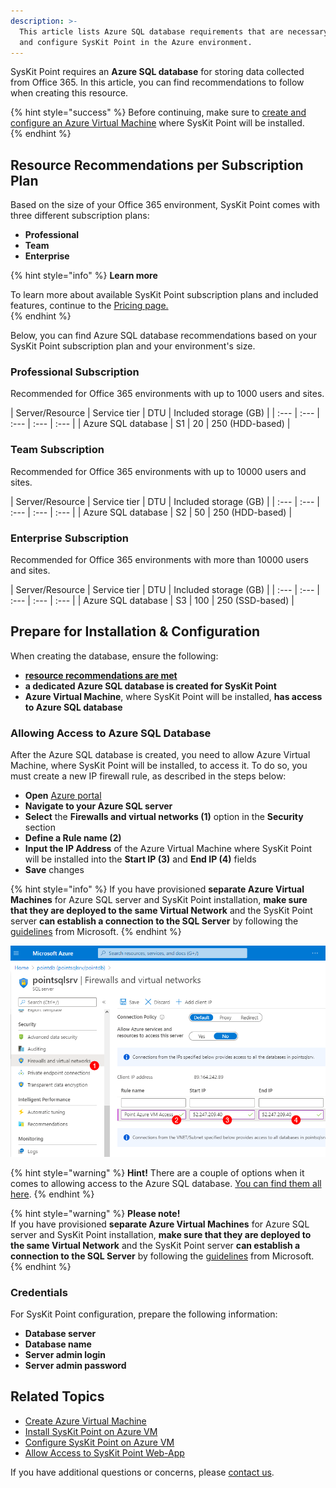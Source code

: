 ```yaml
---
description: >-
  This article lists Azure SQL database requirements that are necessary to install
  and configure SysKit Point in the Azure environment.
---
```


SysKit Point requires an **Azure SQL database** for storing data collected from Office 365. In this article, you can find recommendations to follow when creating this resource.

{% hint style="success" %}
Before continuing, make sure to [create and configure an Azure Virtual Machine](create-azure-vm.md) where SysKit Point will be installed.  
{% endhint %}

## Resource Recommendations per Subscription Plan

Based on the size of your Office 365 environment, SysKit Point comes with three different subscription plans:
* **Professional**
* **Team**
* **Enterprise**

{% hint style="info" %}
**Learn more**

To learn more about available SysKit Point subscription plans and included features, continue to the [Pricing page.](https://www.syskit.com/products/point/pricing/)  
{% endhint %}

Below, you can find Azure SQL database recommendations based on your SysKit Point subscription plan and your environment's size.

### Professional Subscription

Recommended for Office 365 environments with up to 1000 users and sites.

| Server/Resource | Service tier | DTU | Included storage (GB) |
| :--- | :--- | :--- | :--- | :--- | 
| Azure SQL database | S1 | 20 | 250 (HDD-based) | 

### Team Subscription

Recommended for Office 365 environments with up to 10000 users and sites.

| Server/Resource | Service tier | DTU | Included storage (GB) |
| :--- | :--- | :--- | :--- | :--- | 
| Azure SQL database | S2 | 50 | 250 (HDD-based) | 

### Enterprise Subscription

Recommended for Office 365 environments with more than 10000 users and sites.

| Server/Resource | Service tier | DTU | Included storage (GB) |
| :--- | :--- | :--- | :--- | :--- | 
| Azure SQL database | S3 | 100 | 250 (SSD-based) | 

## Prepare for Installation & Configuration

When creating the database, ensure the following:
* **[resource recommendations are met](#resource-recommendations-per-subscription-plan)**
* **a dedicated Azure SQL database is created for SysKit Point**
* **Azure Virtual Machine**, where SysKit Point will be installed, **has access to Azure SQL database**

### Allowing Access to Azure SQL Database

After the Azure SQL database is created, you need to allow Azure Virtual Machine, where SysKit Point will be installed, to access it.
To do so, you must create a new IP firewall rule, as described in the steps below:

* **Open** [Azure portal](https://portal.azure.com)
* **Navigate to your Azure SQL server**
* **Select** the **Firewalls and virtual networks (1)** option in the **Security** section
* **Define a Rule name (2)**
* **Input the IP Address** of the Azure Virtual Machine where SysKit Point will be installed into the **Start IP (3)** and **End IP (4)** fields
* **Save** changes

{% hint style="info" %}
If you have provisioned **separate Azure Virtual Machines** for Azure SQL server and SysKit Point installation, **make sure that they are deployed to the same Virtual Network** and the SysKit Point server **can establish a connection to the SQL Server** by following the [guidelines](https://docs.microsoft.com/en-us/azure/virtual-machines/windows/sql/virtual-machines-windows-sql-connect#connect-to-sql-server-within-a-virtual-network) from Microsoft.
{% endhint %}

![Azure SQL - Adding a firewall rule](../../../.gitbook/assets/create-azure-sql-database_allow-access.png)

{% hint style="warning" %}
**Hint!**
There are a couple of options when it comes to allowing access to the Azure SQL database. [You can find them all here](https://docs.microsoft.com/en-us/azure/azure-sql/database/network-access-controls-overview). 
{% endhint %}

{% hint style="warning" %}
**Please note!**  
If you have provisioned **separate Azure Virtual Machines** for Azure SQL server and SysKit Point installation, **make sure that they are deployed to the same Virtual Network** and the SysKit Point server **can establish a connection to the SQL Server** by following the [guidelines](https://docs.microsoft.com/en-us/azure/virtual-machines/windows/sql/virtual-machines-windows-sql-connect#connect-to-sql-server-within-a-virtual-network) from Microsoft.
{% endhint %}

### Credentials 

For SysKit Point configuration, prepare the following information:

* **Database server**
* **Database name**
* **Server admin login**
* **Server admin password**

## Related Topics

* [Create Azure Virtual Machine](create-azure-vm.md)
* [Install SysKit Point on Azure VM](../install-syskit-point-on-azure-vm.md) 
* [Configure SysKit Point on Azure VM](../configure-syskit-point-on-azure-vm.md)
* [Allow Access to SysKit Point Web-App](../allow-access-to-syskit-point-web-app.md)

If you have additional questions or concerns, please [contact us](https://www.syskit.com/contact-us/).